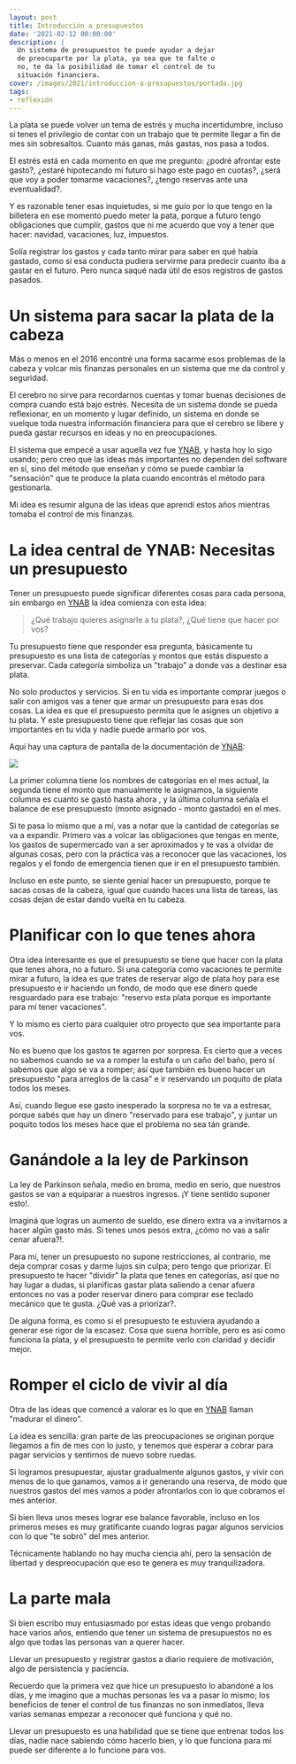 ```yaml
---
layout: post
title: Introducción a presupuestos
date: '2021-02-12 00:00:00'
description: |
  Un sistema de presupuestos te puede ayudar a dejar
  de preocuparte por la plata, ya sea que te falte o
  no, te da la posibilidad de tomar el control de tu
  situación financiera.
cover: /images/2021/introduccion-a-presupuestos/portada.jpg
tags:
- reflexión
---
```


La plata se puede volver un tema de estrés y mucha incertidumbre, incluso si
tenes el privilegio de contar con un trabajo que te permite llegar a fin de mes
sin sobresaltos. Cuanto más ganas, más gastas, nos pasa a todos.

El estrés está en cada momento en que me pregunto: ¿podré
afrontar este gasto?, ¿estaré hipotecando mi futuro si
hago este pago en cuotas?, ¿será que voy a poder tomarme
vacaciones?, ¿tengo reservas ante una eventualidad?.

Y es razonable tener esas inquietudes, si me guío por lo
que tengo en la billetera en ese momento puedo meter la pata, porque
a futuro tengo obligaciones que cumplir, gastos que ni me acuerdo
que voy a tener que hacer: navidad, vacaciones, luz, impuestos.

Solía registrar los gastos y cada tanto mirar para saber en qué
había gastado, como si esa conducta pudiera servirme para predecir
cuanto iba a gastar en el futuro. Pero nunca saqué nada útil de esos
registros de gastos pasados.

# Un sistema para sacar la plata de la cabeza

Más o menos en el 2016 encontré una forma sacarme esos problemas
de la cabeza y volcar mis finanzas personales en un sistema que
me da control y seguridad.

El cerebro no sirve para recordarnos cuentas y tomar buenas decisiones
de compra cuando está bajo estrés. Necesita de un sistema donde
se pueda reflexionar, en un momento y lugar definido, un sistema
en donde se vuelque toda nuestra información financiera para que
el cerebro se libere y pueda gastar recursos en ideas y no en preocupaciones.

El sistema que empecé a usar aquella vez fue [YNAB](https://www.youneedabudget.com/), y hasta hoy lo sigo usando; pero
creo que las ideas más importantes no dependen del software en sí, sino
del método que enseñan y cómo se puede cambiar la "sensación" que te
produce la plata cuando encontrás el método para gestionarla.

Mi idea es resumir alguna de las ideas que aprendí estos años
mientras tomaba el control de mis finanzas.

# La idea central de YNAB: Necesitas un presupuesto

Tener un presupuesto puede significar diferentes cosas para cada persona, sin
embargo en [YNAB](https://www.youneedabudget.com/) la idea comienza con esta idea:

> ¿Qué trabajo quieres asignarle a tu plata?, ¿Qué tiene que hacer por vos?

Tu presupuesto tiene que responder esa pregunta, básicamente tu presupuesto
es una lista de categorías y montos que estás dispuesto a preservar. Cada
categoría simboliza un "trabajo" a donde vas a destinar esa plata.

No solo productos y servicios. Si en tu vida es importante comprar juegos o
salir con amigos vas a tener que armar un presupuesto para esas dos cosas. La
idea es que el presupuesto permita que le asignes un objetivo a tu plata. Y
este presupuesto tiene que reflejar las cosas que son importantes en tu vida
y nadie puede armarlo por vos.

Aquí hay una captura de pantalla de la documentación de [YNAB](https://www.youneedabudget.com/):

![](/images/2021/introduccion-a-presupuestos/presupuestos.png)

La primer columna tiene los nombres de categorías en el mes actual, la segunda
tiene el monto que manualmente le asignamos, la siguiente columna es cuanto se
gastó hasta ahora , y la última columna señala el balance de ese presupuesto
(monto asignado - monto gastado) en el mes.

Si te pasa lo mismo que a mí, vas a notar que la cantidad de categorías se va a
expandir. Primero vas a volcar las obligaciones que tengas en mente, los gastos
de supermercado van a ser aproximados y te vas a olvidar de algunas cosas, pero
con la práctica vas a reconocer que las vacaciones, los regalos y el fondo de
emergencia tienen que ir en el presupuesto también.

Incluso en este punto, se siente genial hacer un presupuesto, porque te sacas
cosas de la cabeza, igual que cuando haces una lista de tareas, las cosas
dejan de estar dando vuelta en tu cabeza.

# Planificar con lo que tenes ahora

Otra idea interesante es que el presupuesto se tiene que hacer con
la plata que tenes ahora, no a futuro. Si una categoría como vacaciones
te permite mirar a futuro, la idea es que trates de reservar algo de plata
hoy para ese presupuesto e ir haciendo un fondo, de modo que ese dinero
quede resguardado para ese trabajo: "reservo esta plata porque es importante
para mí tener vacaciones".

Y lo mismo es cierto para cualquier otro proyecto que sea importante para
vos.

No es bueno que los gastos te agarren por sorpresa. Es cierto que a veces no
sabemos cuando se va a romper la estufa o un caño del baño, pero sí sabemos que algo
se va a romper; así que también es bueno hacer un presupuesto "para arreglos de la casa"
e ir reservando un poquito de plata todos los meses.

Así, cuando llegue ese gasto inesperado la sorpresa no te va a estresar, porque
sabés que hay un dinero "reservado para ese trabajo", y juntar un poquito todos
los meses hace que el problema no sea tán grande.

# Ganándole a la ley de Parkinson

La ley de Parkinson señala, medio en broma, medio en serio, que nuestros gastos
se van a equiparar a nuestros ingresos. ¡Y tiene sentido suponer esto!.

Imaginá que logras un aumento de sueldo, ese dinero extra va a invitarnos a hacer
algún gasto más. Si tenes unos pesos extra, ¿cómo no vas a salir cenar afuera?!.

Para mí, tener un presupuesto no supone restricciones, al contrario, me deja
comprar cosas y darme lujos sin culpa; pero tengo que priorizar. El presupuesto
te hacer "dividir" la plata que tenes en categorías, así que no hay lugar
a dudas, si planificas gastar plata saliendo a cenar afuera entonces no vas a poder reservar
dinero para comprar ese teclado mecánico que te gusta. ¿Qué vas a priorizar?.

De alguna forma, es como si el presupuesto te estuviera ayudando a generar
ese rigor de la escasez. Cosa que suena horrible, pero es así como funciona
la plata, y el presupuesto te permite verlo con claridad y decidir mejor.

# Romper el ciclo de vivir al día

Otra de las ideas que comencé a valorar es lo que en [YNAB](https://www.youneedabudget.com/) llaman "madurar el dinero".

La idea es sencilla: gran parte de las preocupaciones se originan porque
llegamos a fin de mes con lo justo, y tenemos que esperar a cobrar para
pagar servicios y sentirnos de nuevo sobre ruedas.

Si logramos presupuestar, ajustar gradualmente algunos gastos, y vivir con
menos de lo que ganamos, vamos a ir generando una reserva, de modo
que nuestros gastos del mes vamos a poder afrontarlos con lo que cobramos
el mes anterior.

Si bien lleva unos meses lograr ese balance favorable, incluso en los primeros
meses es muy gratificante cuando logras pagar algunos servicios con lo que
"te sobró" del mes anterior.

Técnicamente hablando no hay mucha ciencia ahí, pero la sensación de libertad
y despreocupación que eso te genera es muy tranquilizadora.

# La parte mala

Si bien escribo muy entusiasmado por estas ideas que vengo probando hace
varios años, entiendo que tener un sistema de presupuestos no es algo
que todas las personas van a querer hacer.

Llevar un presupuesto y registrar gastos a diario requiere de motivación, algo
de persistencia y paciencia.

Recuerdo que la primera vez que hice un presupuesto lo abandoné a los días, y
me imagino que a muchas personas les va a pasar lo mismo; los beneficios
de tener el control de tus finanzas no son inmediatos, lleva varias semanas
empezar a reconocer qué funciona y qué no.

Llevar un presupuesto es una habilidad que se tiene que entrenar todos los
días, nadie nace sabiendo cómo hacerlo bien, y lo que funciona para mí puede
ser diferente a lo funcione para vos.
